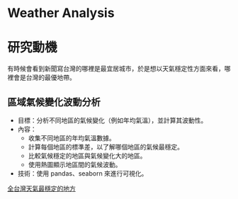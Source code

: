# Weather Analysis

# 研究動機
有時候會看到新聞寫台灣的哪裡是最宜居城市，於是想以天氣穩定性方面來看，哪裡會是台灣的最優地帶。

## 區域氣候變化波動分析
- 目標：分析不同地區的氣候變化（例如年均氣溫），並計算其波動性。
- 內容：
  - 收集不同地區的年均氣溫數據。
  - 計算每個地區的標準差，以了解哪個地區的氣候最穩定。
  - 比較氣候穩定的地區與氣候變化大的地區。
  - 使用熱圖顯示地區間的氣候波動。
- 技術：使用 pandas、seaborn 來進行可視化。

[全台灣天氣最穩定的地方](https://www.google.com/search?q=%E5%85%A8%E5%8F%B0%E7%81%A3%E5%A4%A9%E6%B0%A3%E6%9C%80%E7%A9%A9%E5%AE%9A%E7%9A%84%E5%9C%B0%E6%96%B9)
